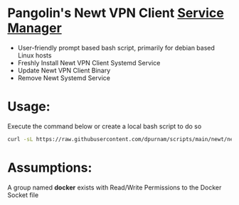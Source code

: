 # Pangolin's **Newt VPN Client [Service Manager](https://github.com/dpurnam/scripts/tree/main/newt)**
  - User-friendly prompt based bash script, primarily for debian based Linux hosts
  - Freshly Install Newt VPN Client Systemd Service
  - Update Newt VPN Client Binary
  - Remove Newt Systemd Service

# Usage:
Execute the command below or create a local bash script to do so
```bash
curl -sL https://raw.githubusercontent.com/dpurnam/scripts/main/newt/newt-service-manager.sh | sudo bash
```
# Assumptions:
A group named **docker** exists with Read/Write Permissions to the Docker Socket file
